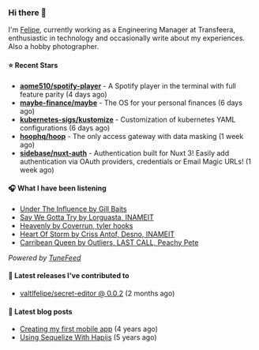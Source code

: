### Hi there 👋

I'm [Felipe](https://felipevm.com), currently working as a Engineering Manager at Transfeera, enthusiastic in technology and occasionally write about my experiences. Also a hobby photographer.

#### ⭐ Recent Stars
- **[aome510/spotify-player](https://github.com/aome510/spotify-player)** - A Spotify player in the terminal with full feature parity (4 days ago)
- **[maybe-finance/maybe](https://github.com/maybe-finance/maybe)** - The OS for your personal finances (6 days ago)
- **[kubernetes-sigs/kustomize](https://github.com/kubernetes-sigs/kustomize)** - Customization of kubernetes YAML configurations (6 days ago)
- **[hoophq/hoop](https://github.com/hoophq/hoop)** - The only access gateway with data masking (1 week ago)
- **[sidebase/nuxt-auth](https://github.com/sidebase/nuxt-auth)** - Authentication built for Nuxt 3! Easily add authentication via OAuth providers, credentials or Email Magic URLs! (1 week ago)

#### 🎧 What I have been listening
- [Under The Influence by Gill Baits](https://open.spotify.com/track/50b7ZSJhtDYxiKGWVa3QbJ)
- [Say We Gotta Try by Lorguasta, INAMEIT](https://open.spotify.com/track/0MlkkD8K1mx9Qb7wOOSdEQ)
- [Heavenly by Coverrun, tyler hooks](https://open.spotify.com/track/3WE1wb4se82RtTLKTXestN)
- [Heart Of Storm by Criss Antof, Desno, INAMEIT](https://open.spotify.com/track/1GNLXQGGajs0gmYYplt1Bz)
- [Carribean Queen by Outliers, LAST CALL, Peachy Pete](https://open.spotify.com/track/3mEhX9ttft8OLhs0CdNs8V)

_Powered by [TuneFeed](https://tunefeed.app?ref=valtlfelipe-gh-profile)_ 

#### 🚀 Latest releases I've contributed to


- [valtlfelipe/secret-editor @ 0.0.2](https://github.com/valtlfelipe/secret-editor/releases/tag/0.0.2) (2 months ago)

#### 📄 Latest blog posts
- [Creating my first mobile app](https://felipevm.com/posts/creating-my-first-mobile-app/) (4 years ago)
- [Using Sequelize With Hapijs](https://felipevm.com/posts/using-sequelize-with-hapijs/) (5 years ago)
